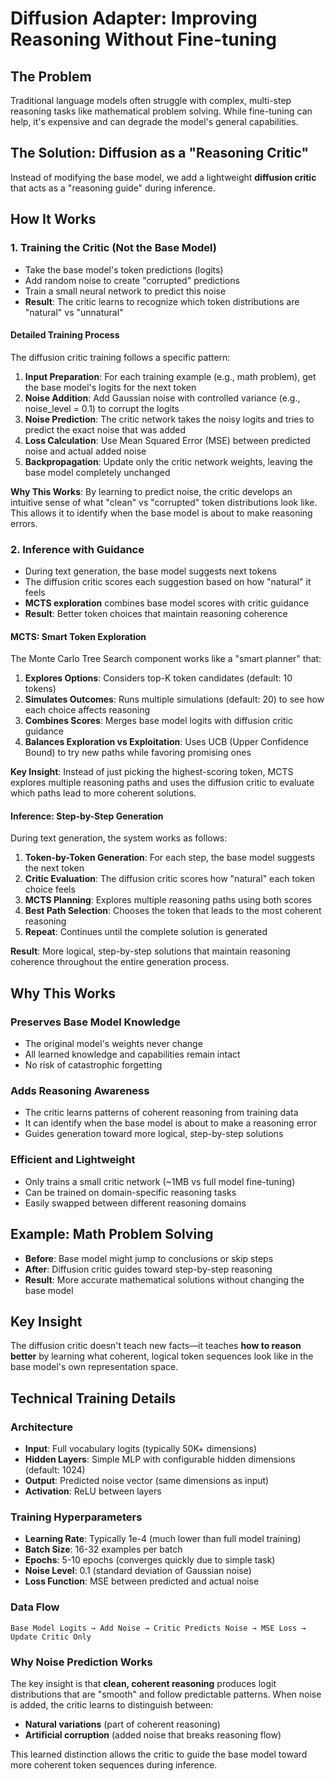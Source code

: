 # Diffusion Adapter: Improving Reasoning Without Fine-tuning

## The Problem
Traditional language models often struggle with complex, multi-step reasoning tasks like mathematical problem solving. While fine-tuning can help, it's expensive and can degrade the model's general capabilities.

## The Solution: Diffusion as a "Reasoning Critic"
Instead of modifying the base model, we add a lightweight **diffusion critic** that acts as a "reasoning guide" during inference.

## How It Works

### 1. **Training the Critic** (Not the Base Model)
- Take the base model's token predictions (logits)
- Add random noise to create "corrupted" predictions
- Train a small neural network to predict this noise
- **Result**: The critic learns to recognize which token distributions are "natural" vs "unnatural"

#### **Detailed Training Process**
The diffusion critic training follows a specific pattern:

1. **Input Preparation**: For each training example (e.g., math problem), get the base model's logits for the next token
2. **Noise Addition**: Add Gaussian noise with controlled variance (e.g., noise_level = 0.1) to corrupt the logits
3. **Noise Prediction**: The critic network takes the noisy logits and tries to predict the exact noise that was added
4. **Loss Calculation**: Use Mean Squared Error (MSE) between predicted noise and actual added noise
5. **Backpropagation**: Update only the critic network weights, leaving the base model completely unchanged

**Why This Works**: By learning to predict noise, the critic develops an intuitive sense of what "clean" vs "corrupted" token distributions look like. This allows it to identify when the base model is about to make reasoning errors.

### 2. **Inference with Guidance**
- During text generation, the base model suggests next tokens
- The diffusion critic scores each suggestion based on how "natural" it feels
- **MCTS exploration** combines base model scores with critic guidance
- **Result**: Better token choices that maintain reasoning coherence

#### **MCTS: Smart Token Exploration**
The Monte Carlo Tree Search component works like a "smart planner" that:

1. **Explores Options**: Considers top-K token candidates (default: 10 tokens)
2. **Simulates Outcomes**: Runs multiple simulations (default: 20) to see how each choice affects reasoning
3. **Combines Scores**: Merges base model logits with diffusion critic guidance
4. **Balances Exploration vs Exploitation**: Uses UCB (Upper Confidence Bound) to try new paths while favoring promising ones

**Key Insight**: Instead of just picking the highest-scoring token, MCTS explores multiple reasoning paths and uses the diffusion critic to evaluate which paths lead to more coherent solutions.

#### **Inference: Step-by-Step Generation**
During text generation, the system works as follows:

1. **Token-by-Token Generation**: For each step, the base model suggests the next token
2. **Critic Evaluation**: The diffusion critic scores how "natural" each token choice feels
3. **MCTS Planning**: Explores multiple reasoning paths using both scores
4. **Best Path Selection**: Chooses the token that leads to the most coherent reasoning
5. **Repeat**: Continues until the complete solution is generated

**Result**: More logical, step-by-step solutions that maintain reasoning coherence throughout the entire generation process.

## Why This Works

### **Preserves Base Model Knowledge**
- The original model's weights never change
- All learned knowledge and capabilities remain intact
- No risk of catastrophic forgetting

### **Adds Reasoning Awareness**
- The critic learns patterns of coherent reasoning from training data
- It can identify when the base model is about to make a reasoning error
- Guides generation toward more logical, step-by-step solutions

### **Efficient and Lightweight**
- Only trains a small critic network (~1MB vs full model fine-tuning)
- Can be trained on domain-specific reasoning tasks
- Easily swapped between different reasoning domains

## Example: Math Problem Solving
- **Before**: Base model might jump to conclusions or skip steps
- **After**: Diffusion critic guides toward step-by-step reasoning
- **Result**: More accurate mathematical solutions without changing the base model

## Key Insight
The diffusion critic doesn't teach new facts—it teaches **how to reason better** by learning what coherent, logical token sequences look like in the base model's own representation space.

## Technical Training Details

### **Architecture**
- **Input**: Full vocabulary logits (typically 50K+ dimensions)
- **Hidden Layers**: Simple MLP with configurable hidden dimensions (default: 1024)
- **Output**: Predicted noise vector (same dimensions as input)
- **Activation**: ReLU between layers

### **Training Hyperparameters**
- **Learning Rate**: Typically 1e-4 (much lower than full model training)
- **Batch Size**: 16-32 examples per batch
- **Epochs**: 5-10 epochs (converges quickly due to simple task)
- **Noise Level**: 0.1 (standard deviation of Gaussian noise)
- **Loss Function**: MSE between predicted and actual noise

### **Data Flow**
```
Base Model Logits → Add Noise → Critic Predicts Noise → MSE Loss → Update Critic Only
```

### **Why Noise Prediction Works**
The key insight is that **clean, coherent reasoning** produces logit distributions that are "smooth" and follow predictable patterns. When noise is added, the critic learns to distinguish between:
- **Natural variations** (part of coherent reasoning)
- **Artificial corruption** (added noise that breaks reasoning flow)

This learned distinction allows the critic to guide the base model toward more coherent token sequences during inference.
